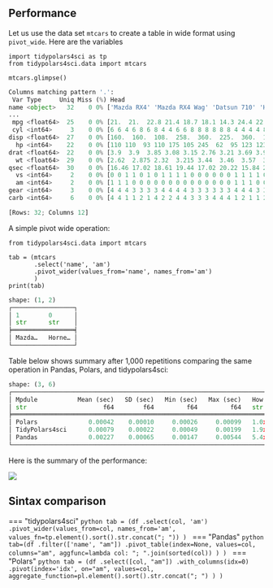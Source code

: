 ## Performance

Let us use the data set `mtcars` to create a table in wide format using
`pivot_wide`. Here are the variables

``` {.python exports="both" results="output code" tangle="performance.py" cache="yes" noweb="no" session="*Python-Org*"}
import tidypolars4sci as tp
from tidypolars4sci.data import mtcars

mtcars.glimpse()
```

``` python
Columns matching pattern '.':
 Var Type     Uniq Miss (%) Head                                                       
name <object>   32    0 0% ['Mazda RX4' 'Mazda RX4 Wag' 'Datsun 710' 'Hornet 4 Drive'
...
 mpg <float64>  25    0 0% [21.  21.  22.8 21.4 18.7 18.1 14.3 24.4 22.8 19.2 17.8 16....
 cyl <int64>     3    0 0% [6 6 4 6 8 6 8 4 4 6 6 8 8 8 8 8 8 4 4 4 4 8 8 8 8 4 4 4 8 ...
disp <float64>  27    0 0% [160.  160.  108.  258.  360.  225.  360.  146.7 140.8 167....
  hp <int64>    22    0 0% [110 110  93 110 175 105 245  62  95 123 123 180 180 180 20...
drat <float64>  22    0 0% [3.9  3.9  3.85 3.08 3.15 2.76 3.21 3.69 3.92 3.92 3.92 3.0...
  wt <float64>  29    0 0% [2.62  2.875 2.32  3.215 3.44  3.46  3.57  3.19  3.15  3.44...
qsec <float64>  30    0 0% [16.46 17.02 18.61 19.44 17.02 20.22 15.84 20.   22.9  18.3...
  vs <int64>     2    0 0% [0 0 1 1 0 1 0 1 1 1 1 0 0 0 0 0 0 1 1 1 1 0 0 0 0 1 0 1 0 ...
  am <int64>     2    0 0% [1 1 1 0 0 0 0 0 0 0 0 0 0 0 0 0 0 1 1 1 0 0 0 0 0 1 1 1 1 ...
gear <int64>     3    0 0% [4 4 4 3 3 3 3 4 4 4 4 3 3 3 3 3 3 4 4 4 3 3 3 3 3 4 5 5 5 ...
carb <int64>     6    0 0% [4 4 1 1 2 1 4 2 2 4 4 3 3 3 4 4 4 1 2 1 1 2 2 4 2 1 2 2 4 ...

[Rows: 32; Columns 12]
```

A simple pivot wide operation:

``` {.python exports="both" results="output code" tangle="pivot-wide.py" cache="yes" noweb="no" session="*Python-Org*"}
from tidypolars4sci.data import mtcars

tab = (mtcars
       .select('name', 'am')
       .pivot_wider(values_from='name', names_from='am')
       )
print(tab)
```

``` python
shape: (1, 2)
┌─────────────────┐
│ 1        0      │
│ str      str    │
╞═════════════════╡
│ Mazda…   Horne… │
└─────────────────┘
```

Table below shows summary after 1,000 repetitions comparing the same
operation in Pandas, Polars, and tidypolars4sci:

``` python
shape: (3, 6)
┌───────────────────────────────────────────────────────────────────────────────────────────────┐
│ Mpdule           Mean (sec)   SD (sec)   Min (sec)   Max (sec)   How much slower than polars? │
│ str                     f64        f64         f64         f64   str                          │
╞═══════════════════════════════════════════════════════════════════════════════════════════════╡
│ Polars              0.00042    0.00010     0.00026     0.00099   1.0x (baseline)              │
│ TidyPolars4sci      0.00079    0.00022     0.00049     0.00199   1.9x                         │
│ Pandas              0.00227    0.00065     0.00147     0.00544   5.4x                         │
└───────────────────────────────────────────────────────────────────────────────────────────────┘
```

Here is the summary of the performance:

![](./tables-and-figures/fig-pivot-wide.png)

## Sintax comparison

=== "tidypolars4sci"
    ```python
    tab = (df
           .select(col, 'am')
           .pivot_wider(values_from=col, names_from='am',
                        values_fn=tp.element().sort().str.concat("; "))
           )
    ``` 
=== "Pandas"
    ```python
    tab=(df
         .filter(['name', "am"])
         .pivot_table(index=None, values=col, columns="am",
                      aggfunc=lambda col: "; ".join(sorted(col))
                      )
         )
    ``` 
=== "Polars"
    ```python
    tab = (df
           .select([col, "am"])
           .with_columns(idx=0)
           .pivot(index='idx', on="am", values=col,
                  aggregate_function=pl.element().sort().str.concat("; ")
                  )
           )
    ``` 
